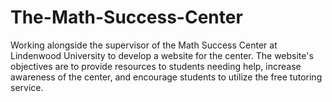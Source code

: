 # The-Math-Success-Center
Working alongside the supervisor of the Math Success Center at Lindenwood University to develop a website for the center. The website's objectives are to provide resources to students needing help, increase awareness of the center, and encourage students to utilize the free tutoring service.
